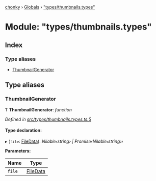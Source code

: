 [chonky](../README.md) › [Globals](../globals.md) › ["types/thumbnails.types"](_types_thumbnails_types_.md)

# Module: "types/thumbnails.types"

## Index

### Type aliases

* [ThumbnailGenerator](_types_thumbnails_types_.md#thumbnailgenerator)

## Type aliases

###  ThumbnailGenerator

Ƭ **ThumbnailGenerator**: *function*

*Defined in [src/types/thumbnails.types.ts:5](https://github.com/TimboKZ/Chonky/blob/d1a0325/src/types/thumbnails.types.ts#L5)*

#### Type declaration:

▸ (`file`: [FileData](../interfaces/_types_files_types_.filedata.md)): *Nilable‹string› | Promise‹Nilable‹string››*

**Parameters:**

Name | Type |
------ | ------ |
`file` | [FileData](../interfaces/_types_files_types_.filedata.md) |
